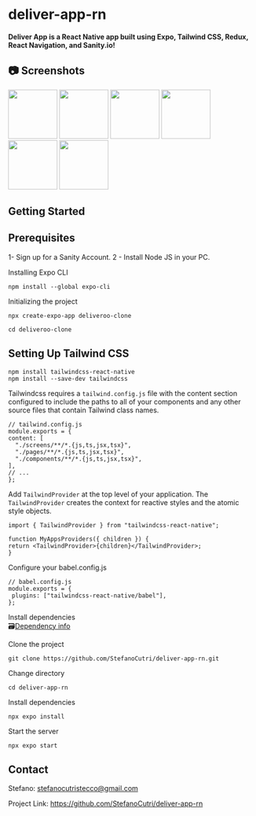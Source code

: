 # deliver-app-rn
#### Deliver App is a React Native app built using Expo, Tailwind CSS, Redux, React Navigation, and Sanity.io!

##  📷 Screenshots

<p float="left">
  <img src="https://user-images.githubusercontent.com/69378136/236093798-b30566c6-1c5a-47fd-af47-c149fcd42d46.png" width="100" />
  <img src="https://user-images.githubusercontent.com/69378136/236095025-ce5b733f-3f89-425f-a28f-fa6db14dd9d4.png" width="100" /> 
  <img src="https://user-images.githubusercontent.com/69378136/236095201-bfe7097c-05c6-4ad1-9546-44aa880e9904.png" width="100" />
	<img src="https://user-images.githubusercontent.com/69378136/236095304-079681ed-0e89-4324-8647-33a8ead505d5.png" width="100" />
	<img src="https://user-images.githubusercontent.com/69378136/236095451-40ebed98-25e3-4e6a-bf99-612e733c0722.png" width="100" />
	<img src="https://user-images.githubusercontent.com/69378136/236095477-46fdb8ef-1d16-4207-8feb-160193679a93.png" width="100" />
</p>

## Getting Started

## Prerequisites

1- Sign up for a Sanity Account.
2 - Install Node JS in your PC.

Installing Expo CLI
 ~~~
 npm install --global expo-cli
 ~~~
 
 Initializing the project
 
  ~~~
npx create-expo-app deliveroo-clone
 ~~~
  ~~~
cd deliveroo-clone
 ~~~
 
 ## Setting Up Tailwind CSS
 
  ~~~
npm install tailwindcss-react-native
npm install --save-dev tailwindcss
 ~~~
 
 Tailwindcss requires a `tailwind.config.js` file with the content section configured to include the paths to all of your components and any other source files that contain Tailwind class names.
  ~~~
// tailwind.config.js
module.exports = {
  content: [
    "./screens/**/*.{js,ts,jsx,tsx}",
    "./pages/**/*.{js,ts,jsx,tsx}",
    "./components/**/*.{js,ts,jsx,tsx}",
  ],
  // ...
};
 ~~~
 Add `TailwindProvider` at the top level of your application. The `TailwindProvider` creates the context for reactive styles and the atomic style objects.
   ~~~
import { TailwindProvider } from "tailwindcss-react-native";

function MyAppsProviders({ children }) {
  return <TailwindProvider>{children}</TailwindProvider>;
}
 ~~~
 Configure your babel.config.js
 ~~~
// babel.config.js
module.exports = {
  plugins: ["tailwindcss-react-native/babel"],
};
 ~~~
 
Install dependencies <br>
🗃️[Dependency info](https://github.com/StefanoCutri/deliver-app-rn/blob/master/package.json)

Clone the project
 ~~~
git clone https://github.com/StefanoCutri/deliver-app-rn.git
 ~~~
 
 Change directory
  ~~~
cd deliver-app-rn
 ~~~
 
 Install dependencies
   ~~~
  npx expo install
 ~~~
Start the server
   ~~~
  npx expo start
 ~~~
 
 ## Contact
 
 Stefano: stefanocutristecco@gmail.com
 
 Project Link: https://github.com/StefanoCutri/deliver-app-rn
 
 
